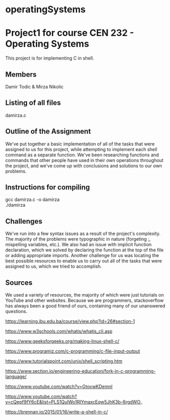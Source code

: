 # operatingSystems


# Project1 for course CEN 232 - Operating Systems

This project is for implementing C in shell.



## Members
Damir Todic & Mirza Nikolic

## Listing of all files
damirza.c

## Outline of the Assignment
We've put together a basic implementation of all of the tasks that were assigned to us for this project, while attempting to implement each shell command as a separate function. We've been researching functions and commands that other people have used in their own operations throughout the project, and we've come up with conclusions and solutions to our own problems.

## Instructions for compiling
gcc damirza.c -o damirza   
./damirza

## Challenges
We've run into a few syntax issues as a result of the project's complexity. The majority of the problems were typographic in nature (forgeting ;, mispelling variables, etc.). We also had an issue with implicit function declaration, which we solved by declaring the function at the top of the file or adding appropriate imports. Another challenge for us was locating the best possible resources to enable us to carry out all of the tasks that were assigned to us, which we tried to accomplish.

## Sources
We used a variety of resources, the majority of which were just tutorials on YouTube and other websites. Because we are programmers, stackoverflow has always been a good friend of ours, containing many of our unanswered questions.

https://learning.ibu.edu.ba/course/view.php?id=26#section-1

https://www.w3schools.com/whatis/whatis_cli.asp

https://www.geeksforgeeks.org/making-linux-shell-c/

https://www.programiz.com/c-programming/c-file-input-output

https://www.tutorialspoint.com/unix/shell_scripting.htm

https://www.section.io/engineering-education/fork-in-c-programming-language/

https://www.youtube.com/watch?v=GtovwKDemnI

https://www.youtube.com/watch?v=cQepf9fY6cE&list=PLS1QulWo1RIYmaxcEqw5JhK3b-6rgdWO_

https://brennan.io/2015/01/16/write-a-shell-in-c/